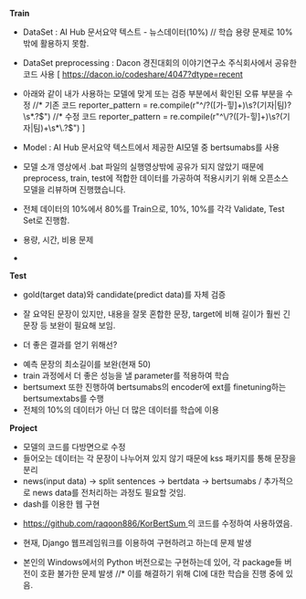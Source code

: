 **Train**
- DataSet : AI Hub 문서요약 텍스트 - 뉴스데이터(10%)
// 학습 용량 문제로 10% 밖에 활용하지 못함.

- DataSet preprocessing : Dacon 경진대회의 이야기연구소 주식회사에서 공유한 코드 사용
[ https://dacon.io/codeshare/4047?dtype=recent
* 아래와 같이 내가 사용하는 모델에 맞게 또는 검증 부분에서 확인된 오류 부분을 수정
//* 기존 코드
    reporter_pattern = re.compile(r"^\/?([가-힣]+)\s?(기자|팀)?\s*\.?$")
//* 수정 코드
    reporter_pattern = re.compile(r"^\/?([가-힣]+)\s?(기자|팀)+\s*\.?$")
]
- Model : AI Hub 문서요약 텍스트에서 제공한 AI모델 중 bertsumabs를 사용
* 모델 소개 영상에서 .bat 파일의 실행영상밖에 공유가 되지 않았기 때문에 preprocess, train, test에 적합한 데이터를 가공하여 적용시키기 위해 오픈소스 모델을 리뷰하며 진행했습니다.

- 전체 데이터의 10%에서 80%를 Train으로, 10%, 10%를 각각 Validate, Test Set로 진행함.
* 용량, 시간, 비용 문제

- 

**Test**
- gold(target data)와 candidate(predict data)를 자체 검증
* 잘 요약된 문장이 있지만, 내용을 잘못 혼합한 문장, target에 비해 길이가 훨씬 긴 문장 등 보완이 필요해 보임.
- 더 좋은 결과를 얻기 위해선?
* 예측 문장의 최소길이를 보완(현재 50)
* train 과정에서 더 좋은 성능을 낼 parameter를 적용하여 학습
* bertsumext 또한 진행하여 bertsumabs의 encoder에 ext를 finetuning하는 bertsumextabs를 수행
* 전체의 10%의 데이터가 아닌 더 많은 데이터를 학습에 이용

**Project**
- 모델의 코드를 다방면으로 수정 
- 들어오는 데이터는 각 문장이 나누어져 있지 않기 때문에 kss 패키지를 통해 문장을 분리
- news(input data) -> split sentences -> bertdata -> bertsumabs / 추가적으로 news data를 전처리하는 과정도 필요할 것임.
- dash를 이용한 웹 구현
* [https://github.com/raqoon886/KorBertSum ](https://github.com/raqoon886/KorBertSum/blob/master/Newsdata_summarybot.ipynb)의 코드를 수정하여 사용하였음.
- 현재, Django 웹프레임워크를 이용하여 구현하려고 하는데 문제 발생
* 본인의 Windows에서의 Python 버전으로는 구현하는데 있어, 각 package들 버전이 호환 불가한 문제 발생
//* 이를 해결하기 위해 CI에 대한 학습을 진행 중에 있음.
